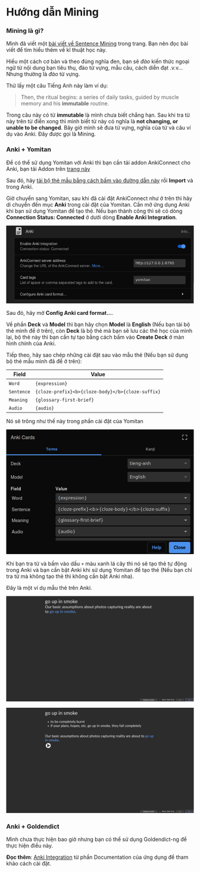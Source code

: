 # Hướng dẫn Mining

### Mining là gì?
Mình đã viết một [bài viết về Sentence Mining](sentence-mining.md) trong trang. Bạn nên đọc bài viết để tìm hiểu thêm về kĩ thuật học này.

Hiểu một cách cơ bản và theo đúng nghĩa đen, bạn sẽ *đào* kiến thức ngoại ngữ từ nội dung bạn tiêu thụ, đào từ vựng, mẫu câu, cách diễn đạt .v.v... Nhưng thường là *đào* từ vựng.

Thử lấy một câu Tiếng Anh này làm ví dụ:

> Then, the ritual begins: a series of daily tasks, guided by muscle memory and his **immutable** routine.

Trong câu này có từ **immutable** là mình chưa biết chẳng hạn. Sau khi tra từ này trên từ điển xong thì mình biết từ này có nghĩa là **not changing, or unable to be changed**. Bây giờ mình sẽ đưa từ vựng, nghĩa của từ và câu ví dụ vào Anki. Đây được gọi là Mining.

### Anki + Yomitan

Để có thể sử dụng Yomitan với Anki thì bạn cần tải addon AnkiConnect cho Anki, bạn tải Addon trên [trang này](https://ankiweb.net/shared/info/2055492159)

Sau đó, hãy [tải bộ thẻ mẫu bằng cách bấm vào đường dẫn này](img/mining/template-deck.apkg) rồi **Import** và trong Anki.

Giờ chuyển sang Yomitan, sau khi đã cài đặt AnkiConnect như ở trên thì hãy di chuyển đến mục **Anki** trong cài đặt của Yomitan. Cần mở ứng dụng Anki khi bạn sử dụng Yomitan để tạo thẻ. Nếu bạn thành công thì sẽ có dòng **Connection Status: Connected** ở dưới dòng **Enable Anki Integration**.

![alt text](img/mining/enable-anki.png)

Sau đó, hãy mở **Config Anki card format...**.

Về phần **Deck** và **Model** thì bạn hãy chọn **Model** là **English** (Nếu bạn tải bộ thẻ mình để ở trên), còn **Deck** là bộ thẻ mà bạn sẽ lưu các thẻ học của mình lại, bộ thẻ này thì bạn cần tự tạo bằng cách bấm vào **Create Deck** ở màn hình chính của Anki.

Tiếp theo, hãy sao chép những cài đặt sau vào mẫu thẻ (Nếu bạn sử dụng bộ thẻ mẫu mình đã để ở trên):

| Field | Value |
| --- | --- |
| `Word` | `{expression}` |
| `Sentence` | `{cloze-prefix}<b>{cloze-body}</b>{cloze-suffix}` |
| `Meaning` | `{glossary-first-brief}` |
| `Audio` | `{audio}` |

Nó sẽ trông như thế này trong phần cài đặt của Yomitan

![alt text](img/mining/anki-template.png)

Khi bạn tra từ và bấm vào dấu `+` màu xanh lá cây thì nó sẽ tạo thẻ tự động trong Anki và bạn cần bật Anki khi sử dụng Yomitan để tạo thẻ (Nếu bạn chỉ tra từ mà không tạo thẻ thì không cần bật Anki nha).

Đây là một ví dụ mẫu thẻ trên Anki.

![alt text](img/mining/front-anki.png)

![alt text](img/mining/back-anki.png)


### Anki + Goldendict
Mình chưa thực hiện bao giờ nhưng bạn có thể sử dụng Goldendict-ng để thực hiện điều này.

**Đọc thêm**: [Anki Integration](https://xiaoyifang.github.io/goldendict-ng/topic_anki/) từ phần Documentation của ứng dụng để tham khảo cách cài đặt.